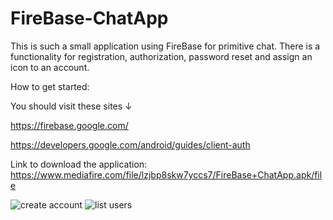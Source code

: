 # FireBase-ChatApp
This is such a small application using FireBase for primitive chat. There is a functionality for registration, authorization, password reset and assign an icon to an account.

How to get started:

You should visit these sites ↓

https://firebase.google.com/

https://developers.google.com/android/guides/client-auth

Link to download the application: https://www.mediafire.com/file/lzjbp8skw7yccs7/FireBase+ChatApp.apk/file

![create account](https://user-images.githubusercontent.com/99467714/220734503-a426053b-7cfb-4287-baf4-584b23ac2f7c.png)
![list users](https://user-images.githubusercontent.com/99467714/220734518-42e6d514-d588-495a-8004-d0e95d418efc.png)
